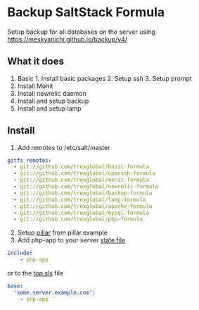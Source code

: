 Backup SaltStack Formula
=============

Setup backup for all databases on the server using https://meskyanichi.github.io/backup/v4/

## What it does

  1. Basic
    1. Install basic packages
    2. Setup ssh
    3. Setup prompt
  2. Install Monit
  3. Install newrelic daemon
  4. Install and setup backup
  5. Install and setup lamp

## Install

1. Add remotes to /etc/salt/master

  ```yaml
  gitfs_remotes:
    - git://github.com/trexglobal/basic-formula
    - git://github.com/trexglobal/openssh-formula
    - git://github.com/trexglobal/monit-formula
    - git://github.com/trexglobal/newrelic-formula
    - git://github.com/trexglobal/backup-formula
    - git://github.com/trexglobal/lamp-formula
    - git://github.com/trexglobal/apache-formula
    - git://github.com/trexglobal/mysql-formula
    - git://github.com/trexglobal/php-formula
  ```

2. Setup [pillar](http://docs.saltstack.com/en/latest/topics/pillar/) from pillar.example
3. Add php-app to your server [state file](http://docs.saltstack.com/en/latest/topics/tutorials/starting_states.html)

  ```yaml
  include:
      - php-app
  ```

  or to the [top.sls](http://docs.saltstack.com/en/latest/ref/states/top.html) file

  ```yaml
  base:
    'some.server.example.com':
      - php-app
  ```
